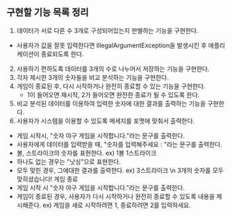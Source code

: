 ## 구현할 기능 목록 정리

1. 데이터가 서로 다른 수 3개로 구성되어있는지 판별하는 기능을 구현한다.
  - 사용자가 값을 잘못 입력한다면 IllegalArgumentException을 발생시킨 후 애플리케이션이 종료되도록 한다.
2. 사용하기 편하도록 데이터를 3개의 수로 나누어서 저장하는 기능을 구현한다.
3. 각자 제시한 3개의 숫자들을 비교 분석하는 기능을 구현한다.
4. 게임이 종료된 후, 다시 시작하거나 완전히 종료할 수 있는 기능을 구현한다.
   - 1이 들어오면 재시작, 2가 들어오면 완전한 종료가 될 수 있도록 한다.
5. 비교 분석된 데이터를 이용하여 입력한 숫자에 대한 결과를 출력하는 기능을 구현한다.
6. 사용자가 시스템을 이용할 수 있도록 메세지를 포맷에 맞춰서 출력한다.
  - 게임 시작시, "숫자 야구 게임을 시작합니다."라는 문구를 출력한다.
  - 사용자에게 데이터를 입력받을 때, "숫자를 입력해주세요 : "라는 문구를 출력한다.
  - 볼, 스트라이크의 숫자를 표현한다. ex) 1볼 1스트라이크
  - 하나도 없는 경우는 "낫싱"으로 표현한다.
  - 모두 맞힌 경우, 그에대한 결과를 출력한다. ex) 3스트라이크 \n 3개의 숫자를 모두 맞히셨습니다! 게임 종료
  - 게임 시작 시 "숫자 야구 게임을 시작합니다."라는 문구를 출력한다.
  - 게임이 종료된 경우, 사용자가 다시 시작하거나 완전히 종료할 수 있도록 내용을 제시해준다.  ex) 게임을 새로 시작하려면 1, 종료하려면 2를 입력하세요.
